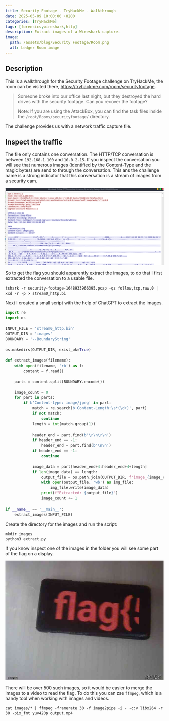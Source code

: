 ```yaml
---
title: Security Footage - TryHackMe - Walkthrough
date: 2025-05-09 10:00:00 +0200
categories: [TryHackMe]
tags: [forensics,wireshark,http]
description: Extract images of a Wireshark capture.
image:
  path: /assets/blog/Security Footage/Room.png
  alt: Ledger Room image
---
```


## Description

This is a walkthrough for the Security Footage challenge on TryHackMe, the room can be visited there, <https://tryhackme.com/room/securityfootage>.
> Someone broke into our office last night, but they destroyed the hard drives with the security footage. Can you recover the footage?
>
> Note: If you are using the AttackBox, you can find the task files inside the `/root/Rooms/securityfootage/` directory.

The challenge provides us with a network traffic capture file.

## Inspect the traffic

The file only contains one conversation. The HTTP/TCP conversation is between `192.168.1.100` and `10.0.2.15`. If you inspect the conversation you will see that numerous images (identified by the Content-Type and the magic bytes) are send to through the conversation. This ans the challenge name is a strong indicator that this conversation is a stream of images from a security cam.

![](/assets/blog/Security%20Footage/stream.png)

So to get the flag you should apparently extract the images, to do that I first extracted the conversation to a usable file.

```terminal
tshark -r security-footage-1648933966395.pcap -qz follow,tcp,raw,0 | xxd -r -p > stream0_http.bi
```

Next I created a small script with the help of ChatGPT to extract the images.

```python
import re
import os

INPUT_FILE = 'stream0_http.bin'
OUTPUT_DIR = 'images'
BOUNDARY = '--BoundaryString'

os.makedirs(OUTPUT_DIR, exist_ok=True)

def extract_images(filename):
    with open(filename, 'rb') as f:
        content = f.read()

    parts = content.split(BOUNDARY.encode())

    image_count = 0
    for part in parts:
        if b'Content-type: image/jpeg' in part:
            match = re.search(b'Content-Length:\s*(\d+)', part)
            if not match:
                continue
            length = int(match.group(1))

            header_end = part.find(b'\r\n\r\n')
            if header_end == -1:
                header_end = part.find(b'\n\n')
            if header_end == -1:
                continue

            image_data = part[header_end+4:header_end+4+length]
            if len(image_data) == length:
                output_file = os.path.join(OUTPUT_DIR, f'image_{image_count:03}.jpg')
                with open(output_file, 'wb') as img_file:
                    img_file.write(image_data)
                print(f"Extracted: {output_file}")
                image_count += 1

if __name__ == '__main__':
    extract_images(INPUT_FILE)
```

Create the directory for the images and run the script:
```
mkdir images
python3 extract.py
```

If you know inspect one of the images in the folder you will see some part of the flag on a display.

![](/assets/blog/Security%20Footage/img.jpg)

There will be over 500 such images, so it would be easier to merge the images to a video to read the flag. To do this you can zse `ffmpeg`, which is a handy tool when working with images and videos.

```terminal
cat images/* | ffmpeg -framerate 30 -f image2pipe -i - -c:v libx264 -r 30 -pix_fmt yuv420p output.mp4
```

